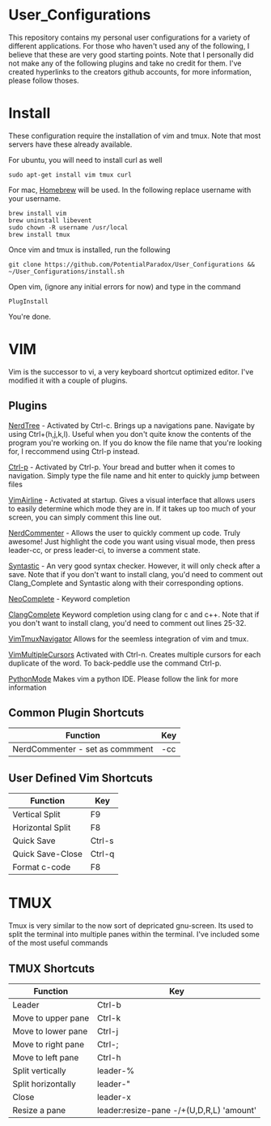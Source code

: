 # User_Configurations
This repository contains my personal user configurations for a variety of different applications. For those who haven't used any of the following, I believe that these are very good starting points. Note that I personally did not make any of the following plugins and take no credit for them. I've created hyperlinks to the creators github accounts, for more information, please follow thoses.

# Install
These configuration require the installation of vim and tmux. Note that most servers have these already available.

For ubuntu, you will need to install curl as well
```
sudo apt-get install vim tmux curl
```
For mac, <a href="brew.sh">Homebrew</a> will be used. In the following replace username with your username.
```
brew install vim
brew uninstall libevent
sudo chown -R username /usr/local
brew install tmux
```
Once vim and tmux is installed, run the following
```
git clone https://github.com/PotentialParadox/User_Configurations && ~/User_Configurations/install.sh
```
Open vim, (ignore any initial errors for now) and type in the command
```
PlugInstall
```
You're done.

# VIM
Vim is the successor to vi, a very keyboard shortcut optimized editor. I've modified it with a couple of plugins.
## Plugins
<a href="https://github.com/scrooloose/nerdtree">NerdTree</a> - Activated by Ctrl-c. Brings up a navigations pane. Navigate by using Ctrl+(h,j,k,l). Useful when you don't quite know the contents of the program you're working on. If you do know the file name that you're looking for, I reccommend using Ctrl-p instead.  

<a href="https://github.com/kien/ctrlp.vim">Ctrl-p</a> - Activated by Ctrl-p. Your bread and butter when it comes to navigation. Simply type the file name and hit enter to quickly jump between files

<a href="https://github.com/bling/vim-airline">VimAirline</a> - Activated at startup. Gives a visual interface that allows users to easily determine which mode they are in. If it takes up too much of your screen, you can simply comment this line out.

<a href="https://github.com/scrooloose/nerdcommenter"> NerdCommenter</a> - Allows the user to quickly comment up code. Truly awesome! Just highlight the code you want using visual mode, then press leader-cc, or press leader-ci, to inverse a comment state.

<a href="https://github.com/scrooloose/syntastic">Syntastic</a> - An very good syntax checker. However, it will only check after a save. Note that if you don't want to install clang, you'd need to comment out Clang_Complete and Syntastic along with their corresponding options.

<a href="https://github.com/Shougo/neocomplete.vim">NeoComplete</a> - Keyword completion

<a href="https://github.com/Rip-Rip/clang_complete">ClangComplete</a> Keyword completion using clang for c and c++. Note that if you don't want to install clang, you'd need to comment out lines 25-32.

<a href="https://github.com/christoomey/vim-tmux-navigator">VimTmuxNavigator</a> Allows for the seemless integration of vim and tmux.

<a href="https://github.com/terryma/vim-multiple-cursors">VimMultipleCursors</a> Activated with Ctrl-n. Creates multiple cursors for each duplicate of the word. To back-peddle use the command Ctrl-p.

<a href="https://github.com/klen/python-mode">PythonMode</a> Makes vim a python IDE. Please follow the link for more information

## Common Plugin Shortcuts
Function                        | Key 
------------------------------- | -------
NerdCommenter - set as commment | \-cc

## User Defined Vim Shortcuts
Function         | Key 
---------------- | -------
Vertical Split   | F9
Horizontal Split | F8
Quick Save       | Ctrl-s
Quick Save-Close | Ctrl-q
Format c-code    | F8
# TMUX
Tmux is very similar to the now sort of depricated gnu-screen. Its used to split the terminal into multiple panes within the terminal. I've included some of the most useful commands
## TMUX Shortcuts
Function             | Key 
-------------------- | ------------------------------------------
Leader               | Ctrl-b
Move to upper pane   | Ctrl-k
Move to lower pane   | Ctrl-j
Move to right pane   | Ctrl-;
Move to left pane    | Ctrl-h
Split vertically     | leader-%
Split horizontally   | leader-"
Close                | leader-x
Resize a pane        | leader:resize-pane -/+(U,D,R,L) 'amount'

